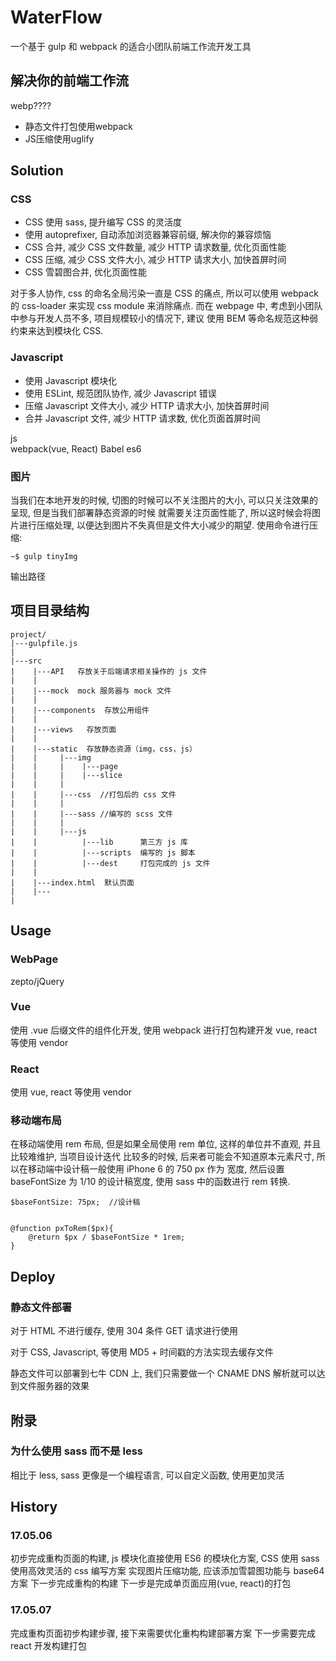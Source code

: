 # WaterFlow 

一个基于 gulp 和 webpack 的适合小团队前端工作流开发工具
## 解决你的前端工作流

webp????
* 静态文件打包使用webpack
* JS压缩使用uglify

## Solution
### CSS
* CSS 使用 sass, 提升编写 CSS 的灵活度
* 使用 autoprefixer, 自动添加浏览器兼容前缀, 解决你的兼容烦恼
* CSS 合并, 减少 CSS 文件数量, 减少 HTTP 请求数量, 优化页面性能
* CSS 压缩, 减少 CSS 文件大小, 减少 HTTP 请求大小, 加快首屏时间
* CSS 雪碧图合并, 优化页面性能

对于多人协作, css 的命名全局污染一直是 CSS 的痛点, 所以可以使用 webpack 的 css-loader 来实现
css module 来消除痛点. 而在 webpage 中, 考虑到小团队中参与开发人员不多, 项目规模较小的情况下, 建议
使用 BEM 等命名规范这种弱约束来达到模块化 CSS.

### Javascript
* 使用 Javascript 模块化
* 使用 ESLint, 规范团队协作, 减少 Javascript 错误
* 压缩 Javascript 文件大小,  减少 HTTP 请求大小, 加快首屏时间
* 合并 Javascript 文件, 减少 HTTP 请求数, 优化页面首屏时间

js  
webpack(vue, React)
Babel es6

### 图片
当我们在本地开发的时候, 切图的时候可以不关注图片的大小, 可以只关注效果的呈现, 但是当我们部署静态资源的时候
就需要关注页面性能了, 所以这时候会将图片进行压缩处理, 以便达到图片不失真但是文件大小减少的期望.
使用命令进行压缩: 
```
~$ gulp tinyImg
```
输出路径

## 项目目录结构
```
project/
|---gulpfile.js
|
|---src
|    |---API   存放关于后端请求相关操作的 js 文件
|    |
|    |---mock  mock 服务器与 mock 文件
|    |
|    |---components  存放公用组件
|    |
|    |---views   存放页面
|    |
|    |---static  存放静态资源（img，css，js）
|    |     |---img
|	 |     |	|---page
|	 |	   |	|---slice
|    |     |
|	 |	   |---css  //打包后的 css 文件
|    |     |
|    |	   |---sass //编写的 scss 文件
|    |     |
|    |     |---js
|    |          |---lib      第三方 js 库
|    |          |---scripts  编写的 js 脚本
|    |          |---dest     打包完成的 js 文件
|    |
|    |---index.html  默认页面
|    |---
|
```


## Usage
### WebPage
zepto/jQuery

### Vue
使用 .vue 后缀文件的组件化开发, 使用 webpack 进行打包构建开发
vue, react 等使用 vendor

### React
使用 
vue, react 等使用 vendor

### 移动端布局
在移动端使用 rem 布局, 但是如果全局使用 rem 单位, 这样的单位并不直观, 并且比较难维护, 当项目设计迭代
比较多的时候, 后来者可能会不知道原本元素尺寸, 所以在移动端中设计稿一般使用 iPhone 6 的 750 px 作为
宽度, 然后设置 baseFontSize 为 1/10 的设计稿宽度, 使用 sass 中的函数进行 rem 转换.

```
$baseFontSize: 75px;  //设计稿


@function pxToRem($px){
	@return $px / $baseFontSize * 1rem;
}
```

## Deploy
### 静态文件部署

对于 HTML 不进行缓存, 使用 304 条件 GET 请求进行使用

对于 CSS, Javascript, 等使用 MD5 + 时间戳的方法实现去缓存文件

静态文件可以部署到七牛 CDN 上, 我们只需要做一个 CNAME DNS 解析就可以达到文件服务器的效果

## 附录
### 为什么使用 sass 而不是 less
相比于 less, sass 更像是一个编程语言, 可以自定义函数, 使用更加灵活

## History
### 17.05.06
初步完成重构页面的构建, js 模块化直接使用 ES6 的模块化方案, CSS 使用 sass 使用高效灵活的 css 编写方案
实现图片压缩功能, 应该添加雪碧图功能与 base64 方案
下一步完成重构的构建
下一步是完成单页面应用(vue, react)的打包
### 17.05.07
完成重构页面初步构建步骤, 接下来需要优化重构构建部署方案
下一步需要完成 react 开发构建打包













